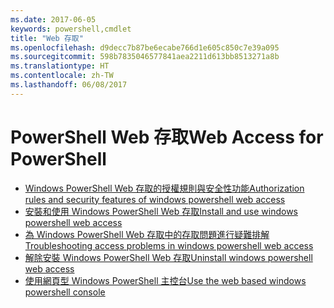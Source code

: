 ```yaml
---
ms.date: 2017-06-05
keywords: powershell,cmdlet
title: "Web 存取"
ms.openlocfilehash: d9decc7b87be6ecabe766d1e605c850c7e39a095
ms.sourcegitcommit: 598b7835046577841aea2211d613bb8513271a8b
ms.translationtype: HT
ms.contentlocale: zh-TW
ms.lasthandoff: 06/08/2017
---
```

#  <a name="web-access-for-powershell"></a><span data-ttu-id="ab73a-103">PowerShell Web 存取</span><span class="sxs-lookup"><span data-stu-id="ab73a-103">Web Access for PowerShell</span></span>

-  [<span data-ttu-id="ab73a-104">Windows PowerShell Web 存取的授權規則與安全性功能</span><span class="sxs-lookup"><span data-stu-id="ab73a-104">Authorization rules and security features of windows powershell web access</span></span>](web-access/authorization-rules-and-security-features-of-windows-powershell-web-access.md)
-  [<span data-ttu-id="ab73a-105">安裝和使用 Windows PowerShell Web 存取</span><span class="sxs-lookup"><span data-stu-id="ab73a-105">Install and use windows powershell web access</span></span>](web-access/install-and-use-windows-powershell-web-access.md)
-  [<span data-ttu-id="ab73a-106">為 Windows PowerShell Web 存取中的存取問題進行疑難排解</span><span class="sxs-lookup"><span data-stu-id="ab73a-106">Troubleshooting access problems in windows powershell web access</span></span>](web-access/troubleshooting-access-problems-in-windows-powershell-web-access.md)
-  [<span data-ttu-id="ab73a-107">解除安裝 Windows PowerShell Web 存取</span><span class="sxs-lookup"><span data-stu-id="ab73a-107">Uninstall windows powershell web access</span></span>](web-access/uninstall-windows-powershell-web-access.md)
-  [<span data-ttu-id="ab73a-108">使用網頁型 Windows PowerShell 主控台</span><span class="sxs-lookup"><span data-stu-id="ab73a-108">Use the web based windows powershell console</span></span>](web-access/use-the-web-based-windows-powershell-console.md)

